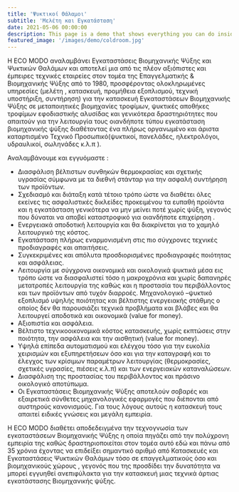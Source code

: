 ```yaml
---
title: 'Ψυκτικοί Θάλαμοι'
subtitle: 'Μελέτη και Εγκατάσταση'
date: 2021-05-06 00:00:00
description: This page is a demo that shows everything you can do inside portfolio and blog posts.
featured_image: '/images/demo/coldroom.jpg'
---
```




H ECO MODO αναλαμβάνει Εγκαταστάσεις Βιομηχανικής Ψύξης και Ψυκτικών Θαλάμων και αποτελεί μια από τις πλέον αξιόπιστες και έμπειρες τεχνικές εταιρείες στον τομέα της Επαγγελματικής & Βιομηχανικής Ψύξης από το 1980, προσφέροντας ολοκληρωμένες υπηρεσίες (μελέτη , κατασκευή, προμήθεια εξοπλισμού, τεχνική υποστήριξη, συντήρηση) για την κατασκευή Εγκαταστάσεων Βιομηχανικής Ψύξης σε μεταποιητικές βιομηχανίες τροφίμων, ψυκτικές αποθήκες τροφίμων εφοδιαστικής αλυσίδας και γενικότερα δραστηριότητες που απαιτούν για την λειτουργία τους οιανδήποτε τύπου εγκατάσταση βιομηχανικής ψύξης διαθέτοντας ένα πλήρως οργανωμένο και άριστα καταρτισμένο Τεχνικό Προσωπικό(ψυκτικοί, πανελάδες, ηλεκτρολόγοι, υδραυλικοί, σωληνάδες κ.λ.π ).

Αναλαμβάνουμε και εγγυόμαστε :

* Διασφάλιση βέλτιστων συνθηκών θερμοκρασίας και σχετικής υγρασίας σύμφωνα με τα διεθνή στάνταρ για την ασφαλή συντήρηση των προϊόντων.
* Σχεδιασμό και διάταξη κατά τέτοιο τρόπο ώστε να διαθέτει όλες εκείνες τις ασφαλιστικές δικλείδες προκειμένου τα ευπαθή προϊόντα και η εγκατάσταση γενικότερα να μην μείνει ποτέ χωρίς ψύξη, γεγονός που δύναται να αποβεί καταστροφικό για οιανδήποτε επιχείρηση .
* Ενεργειακά αποδοτική λειτουργία και θα διακρίνεται για το χαμηλό λειτουργικό της κόστος.
* Εγκατάσταση πλήρως εναρμονισμένη στις πιο σύγχρονες τεχνικές προδιαγραφές και απαιτήσεις.
* Συγκεκριμένες και απόλυτα προσδιορισμένες προδιαγραφές ποιότητας και ασφάλειας.
* Λειτουργία με σύγχρονα οικονομικά και οικολογικά ψυκτικά μέσα εις τρόπο ώστε να διασφαλιστεί τόσο η μακροχρόνια και χωρίς δαπανηρές μετατροπές λειτουργία της καθώς και η προστασία του περιβάλλοντος και των προϊόντων από τυχόν διαρροές.
Μηχανολογικό –ψυκτικό εξοπλισμό υψηλής ποιότητας και βέλτιστης ενεργειακής στάθμης ο οποίος δεν θα παρουσιάζει τεχνικά προβλήματα και βλάβες και θα λειτουργεί αποδοτικά και οικονομικά (value for money).
* Αξιοπιστία και ασφάλεια.
* Βέλτιστο τεχνικοοικονομικά κόστος κατασκευής, χωρίς εκπτώσεις στην ποιότητα, την ασφάλεια και την αισθητική (value for money).
* Υψηλά επίπεδα αυτοματισμού και ελέγχου τόσο για την ευκολία χειρισμών και εξυπηρετήσεων όσο και για την καταγραφή και το έλεγχος των κρίσιμων παραμέτρων    λειτουργίας (θερμοκρασίες, σχετικές υγρασίες, πιέσεις κ.λ.π) και των ενεργειακών καταναλώσεων.
* Διασφάλιση της προστασίας του περιβάλλοντος και πράσινο οικολογικό αποτύπωμα.
* Οι Εγκαταστάσεις Βιομηχανικής Ψύξης αποτελούν σοβαρές και εξαιρετικά σύνθετες μηχανολογικές εφαρμογές που διέπονται από αυστηρούς κανονισμούς. Για τους λόγους αυτούς η κατασκευή τους απαιτεί ειδικές γνώσεις και μεγάλη εμπειρία.

Η ECO MODO διαθέτει αποδεδειγμένα την τεχνογνωσία των εγκαταστάσεων Βιομηχανικής Ψύξης η οποία πηγάζει από την πολύχρονη εμπειρία της καθώς δραστηριοποιείται στον τομέα αυτό εδώ και πάνω από 35 χρόνια έχοντας να επιδείξει σημαντικό αριθμό από Κατασκευές και Εγκαταστάσεις Ψυκτικών Θαλάμων τόσο σε επαγγελματικούς όσο και βιομηχανικούς χώρους , γεγονός που της προσδίδει την δυνατότητα να μπορεί εγγυηθεί ανεπιφύλακτα για την κατασκευή μιας τεχνικά άρτιας εγκατάστασης Βιομηχανικής ψύξης.


<!--
### Φωτογραφίες

Παρακάτω φωτογραφικό υλικό από τα έργα μας:

<div class="gallery" data-columns="3">
	<img src="/images/demo/1621622013905.jpg">
	<img src="/images/demo/demo-landscape.jpg">
	<img src="/images/demo/demo-square.jpg">
	<img src="/images/demo/demo-landscape-2.jpg">
</div>
-->